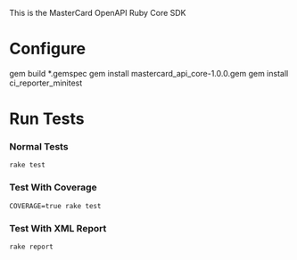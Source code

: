 This is the MasterCard OpenAPI Ruby Core SDK

# Configure
gem build *.gemspec
gem install mastercard_api_core-1.0.0.gem
gem install ci_reporter_minitest

# Run Tests

### Normal Tests

`rake test`

### Test With Coverage

`COVERAGE=true rake test`

### Test With XML Report
`rake report`

